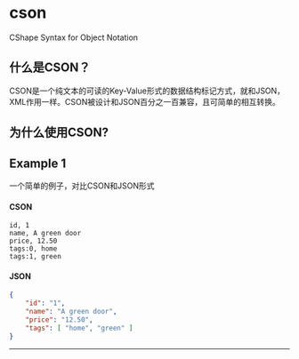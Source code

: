 # cson
CShape Syntax for Object Notation

## 什么是CSON？
CSON是一个纯文本的可读的Key-Value形式的数据结构标记方式，就和JSON，XML作用一样。CSON被设计和JSON百分之一百兼容，且可简单的相互转换。

## 为什么使用CSON?


## Example 1
一个简单的例子，对比CSON和JSON形式

#### CSON

```
id, 1
name, A green door
price, 12.50
tags:0, home
tags:1, green
```

#### JSON

```json
{
    "id": "1",
    "name": "A green door",
    "price": "12.50",
    "tags": [ "home", "green" ]
}
```

---
